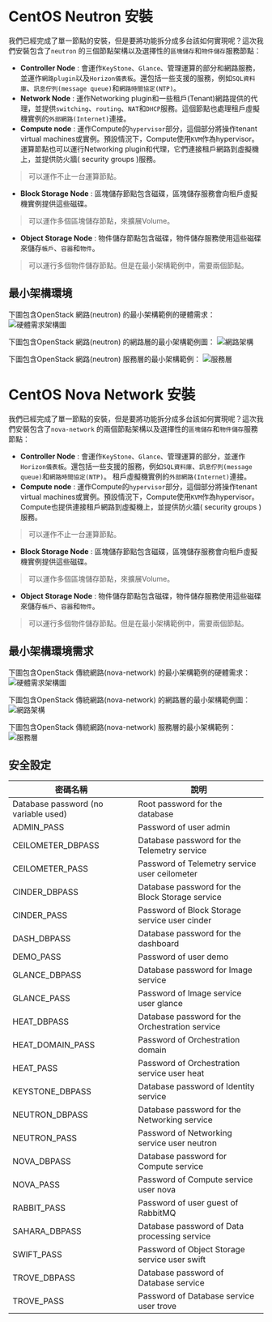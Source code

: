 # CentOS Neutron 安裝
我們已經完成了單一節點的安裝，但是要將功能拆分成多台該如何實現呢？這次我們安裝包含了```neutron``` 的三個節點架構以及選擇性的```區塊儲存```和```物件儲存```服務節點：
* **Controller Node** : 會運作```KeyStone```、```Glance```、管理運算的部分和網路服務，並運作```網路plugin```以及```Horizon儀表板```。還包括一些支援的服務，例如```SQL資料庫```、```訊息佇列(message queue)```和```網路時間協定(NTP)```。
* **Network Node** : 運作Networking plugin和一些租戶(Tenant)網路提供的代理，並提供```switching```、```routing```、```NAT```和```DHCP```服務。這個節點也處理租戶虛擬機實例的```外部網路(Internet)```連接。
* **Compute node** : 運作Compute的```hypervisor```部分，這個部分將操作tenant virtual machines或實例。預設情況下，Compute使用```KVM```作為hypervisor。運算節點也可以運行Networking plugin和代理，它們連接租戶網路到虛擬機上，並提供防火牆( security groups )服務。

 > 可以運作不止一台運算節點。

* **Block Storage Node** :  區塊儲存節點包含磁碟，區塊儲存服務會向租戶虛擬機實例提供這些磁碟。

 > 可以運作多個區塊儲存節點，來擴展Volume。

* **Object Storage Node** : 物件儲存節點包含磁碟，物件儲存服務使用這些磁碟來儲存```帳戶```、```容器```和```物件```。

 > 可以運行多個物件儲存節點。但是在最小架構範例中，需要兩個節點。

## 最小架構環境
下圖包含OpenStack 網路(neutron) 的最小架構範例的硬體需求：
![硬體需求架構圖](images/installguidearch-neutron-hw.png)

下圖包含OpenStack 網路(neutron) 的網路層的最小架構範例圖：
![網路架構](images/installguidearch-neutron-networks.png)

下圖包含OpenStack 網路(neutron) 服務層的最小架構範例：
![服務層](images/installguidearch-neutron-services.png)


# CentOS Nova Network 安裝
我們已經完成了單一節點的安裝，但是要將功能拆分成多台該如何實現呢？這次我們安裝包含了```nova-network``` 的兩個節點架構以及選擇性的```區塊儲存```和```物件儲存```服務節點：
* **Controller Node** : 會運作```KeyStone```、```Glance```、管理運算的部分，並運作```Horizon儀表板```。還包括一些支援的服務，例如```SQL資料庫```、```訊息佇列(message queue)```和```網路時間協定(NTP)```。
租戶虛擬機實例的```外部網路(Internet)```連接。
* **Compute node** : 運作Compute的```hypervisor```部分，這個部分將操作tenant virtual machines或實例。預設情況下，Compute使用```KVM```作為hypervisor。Compute也提供連接租戶網路到虛擬機上，並提供防火牆( security groups )服務。

 > 可以運作不止一台運算節點。

* **Block Storage Node** :  區塊儲存節點包含磁碟，區塊儲存服務會向租戶虛擬機實例提供這些磁碟。

 > 可以運作多個區塊儲存節點，來擴展Volume。

* **Object Storage Node** : 物件儲存節點包含磁碟，物件儲存服務使用這些磁碟來儲存```帳戶```、```容器```和```物件```。

 > 可以運行多個物件儲存節點。但是在最小架構範例中，需要兩個節點。

## 最小架構環境需求
下圖包含OpenStack 傳統網路(nova-network) 的最小架構範例的硬體需求：
![硬體需求架構圖](images/installguidearch-nova-hw.png)

下圖包含OpenStack 傳統網路(nova-network) 的網路層的最小架構範例圖：
![網路架構](images/installguidearch-nova-networks.png)

下圖包含OpenStack 傳統網路(nova-network) 服務層的最小架構範例：
![服務層](images/installguidearch-nova-services.png)


## 安全設定
| 密碼名稱 | 說明 |
| -- | -- |
| Database password (no variable used) | Root password for the database |
| ADMIN_PASS | Password of user admin |
| CEILOMETER_DBPASS | Database password for the Telemetry service |
| CEILOMETER_PASS | Password of Telemetry service user ceilometer |
| CINDER_DBPASS | Database password for the Block Storage service |
| CINDER_PASS | Password of Block Storage service user cinder |
| DASH_DBPASS | Database password for the dashboard |
| DEMO_PASS | Password of user demo |
| GLANCE_DBPASS | Database password for Image service |
| GLANCE_PASS | Password of Image service user glance |
| HEAT_DBPASS | Database password for the Orchestration service |
| HEAT_DOMAIN_PASS | Password of Orchestration domain |
| HEAT_PASS | Password of Orchestration service user heat |
| KEYSTONE_DBPASS | Database password of Identity service |
| NEUTRON_DBPASS | Database password for the Networking service |
| NEUTRON_PASS | Password of Networking service user neutron |
| NOVA_DBPASS | Database password for Compute service |
| NOVA_PASS | Password of Compute service user nova |
| RABBIT_PASS | Password of user guest of RabbitMQ |
| SAHARA_DBPASS | Database password of Data processing service |
| SWIFT_PASS | Password of Object Storage service user swift |
| TROVE_DBPASS | Database password of Database service |
| TROVE_PASS | Password of Database service user trove |


# 




